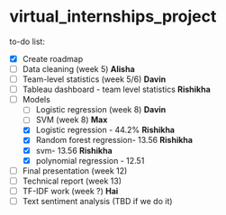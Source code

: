 # virtual_internships_project

to-do list:
- [x] Create roadmap
- [ ] Data cleaning (week 5) __Alisha__
- [ ] Team-level statistics (week 5/6) __Davin__
- [ ] Tableau dashboard - team level statistics __Rishikha__
- [ ] Models 
    - [ ] Logistic regression (week 8) __Davin__
    - [ ] SVM (week 8) __Max__
    - [x] Logistic regression - 44.2% __Rishikha__
    - [x] Random forest regression- 13.56 __Rishikha__
    - [x] svm- 13.56 __Rishikha__
    - [x] polynomial regression -  12.51
- [ ] Final presentation (week 12)
- [ ] Technical report (week 13)
- [ ] TF-IDF work (week ?) __Hai__
- [ ] Text sentiment analysis (TBD if we do it)
